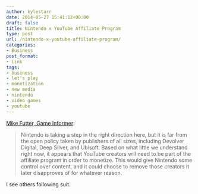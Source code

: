 ```yaml
---
author: kylestarr
date: 2014-05-27 15:41:12+00:00
draft: false
title: Nintendo x YouTube Affiliate Program
type: post
url: /nintendo-x-youtube-affiliate-program/
categories:
- Business
post_format:
- Link
tags:
- business
- let's play
- monetization
- new media
- nintendo
- video games
- youtube
---
```


[Mike Futter, Game Informer](http://www.gameinformer.com/b/news/archive/2014/05/27/report-nintendo-to-begin-youtube-affiliate-program):



<blockquote>Nintendo is taking a step in the right direction here, but it is far from the open policy taken by publishers of all sizes, including Devolver Digital, Deep Silver, and Ubisoft. Based on what little we understand right now, it appears that YouTube creators will need to be part of the affiliate program in order to monetize. This would give Nintendo some control over content, and it could choose to remove those creators it later disapproves of for whatever reason.</blockquote>



I see others following suit.

